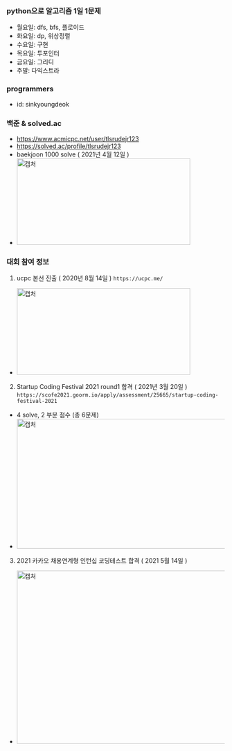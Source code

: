 ### python으로 알고리즘 1일 1문제 
- 월요일: dfs, bfs, 플로이드
- 화요일: dp, 위상정렬
- 수요일: 구현
- 목요일: 투포인터
- 금요일: 그리디 
- 주말: 다익스트라
### programmers
- id: sinkyoungdeok
### 백준 & solved.ac
- https://www.acmicpc.net/user/tlsrudejr123
- https://solved.ac/profile/tlsrudejr123
- baekjoon 1000 solve ( 2021년 4월 12일 )
- <img width="400" height="200" alt="캡처" src="https://user-images.githubusercontent.com/28394879/114341285-5cd72200-9b94-11eb-9ca3-8938d805715f.png">
### 대회 참여 정보
1. ucpc 본선 진출 ( 2020년 8월 14일 )
``` https://ucpc.me/ ``` </br>
- <img width="400" height="200" alt="캡처" src="https://user-images.githubusercontent.com/28394879/112165275-f1073680-8c31-11eb-89a3-78f8fd38390d.png"> 
2. Startup Coding Festival 2021 round1 합격 ( 2021년 3월 20일 )
``` https://scofe2021.goorm.io/apply/assessment/25665/startup-coding-festival-2021 ``` </br>
- 4 solve, 2 부분 점수 (총 6문제)
- <img width="600" height="300" alt="캡처" src="https://user-images.githubusercontent.com/28394879/112164919-a38ac980-8c31-11eb-9cab-6d7b46269a3c.png"> 
3. 2021 카카오 채용연계형 인턴십 코딩테스트 합격 ( 2021 5월 14일 )
- <img width="600" height="400" alt="캡처" src="https://user-images.githubusercontent.com/28394879/118260017-ca0c0900-b4ec-11eb-9fd6-8cf8e5dae331.png">

